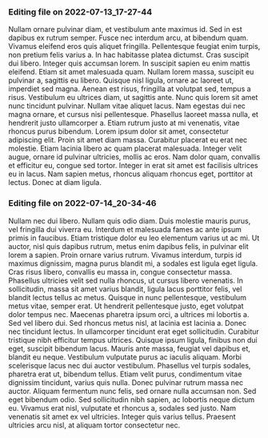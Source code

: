 

### Editing file on 2022-07-13_17-27-44

Nullam ornare pulvinar diam, et vestibulum ante maximus id. Sed in est dapibus ex rutrum semper. Fusce nec interdum arcu, at bibendum quam. Vivamus eleifend eros quis aliquet fringilla. Pellentesque feugiat enim turpis, non pretium felis varius a. In hac habitasse platea dictumst. Cras suscipit dui libero. Integer quis accumsan lorem. In suscipit sapien eu enim mattis eleifend. Etiam sit amet malesuada quam. Nullam lorem massa, suscipit eu pulvinar a, sagittis eu libero. Quisque nisl ligula, ornare ac laoreet ut, imperdiet sed magna. Aenean est risus, fringilla at volutpat sed, tempus a risus.
Vestibulum eu ultrices diam, ut sagittis ante. Nunc quis lorem sit amet nunc tincidunt pulvinar. Nullam vitae aliquet lacus. Nam egestas dui nec magna ornare, et cursus nisi pellentesque. Phasellus laoreet massa nulla, et hendrerit justo ullamcorper a. Etiam rutrum justo at mi venenatis, vitae rhoncus purus bibendum. Lorem ipsum dolor sit amet, consectetur adipiscing elit. Proin sit amet diam massa. Curabitur placerat eu erat nec molestie. Etiam lacinia libero ac quam placerat malesuada. Integer velit augue, ornare id pulvinar ultricies, mollis ac eros. Nam dolor quam, convallis et efficitur eu, congue sed tortor. Integer in erat sit amet est facilisis ultrices eu in lacus. Nam sapien metus, rhoncus aliquam rhoncus eget, porttitor at lectus. Donec at diam ligula.




### Editing file on 2022-07-14_20-34-46

Nullam nec dui libero. Nullam quis odio diam. Duis molestie mauris purus, vel fringilla dui viverra eu. Interdum et malesuada fames ac ante ipsum primis in faucibus. Etiam tristique dolor eu leo elementum varius ut ac mi. Ut auctor, nisl quis dapibus rutrum, metus enim dapibus felis, in pulvinar elit lorem a sapien. Proin ornare varius rutrum.
Vivamus interdum, turpis id maximus dignissim, magna purus blandit mi, a sodales est ligula eget ligula. Cras risus libero, convallis eu massa in, congue consectetur massa. Phasellus ultricies velit sed nulla rhoncus, ut cursus libero venenatis. In sollicitudin, massa sit amet varius blandit, ligula lacus porttitor felis, vel blandit lectus tellus ac metus. Quisque in nunc pellentesque, vestibulum metus vitae, semper erat. Ut hendrerit pellentesque justo, eget volutpat dolor tempus nec. Maecenas pharetra ipsum orci, a ultrices mi lobortis a. Sed vel libero dui. Sed rhoncus metus nisl, at lacinia est lacinia a. Donec nec tincidunt lectus. In ullamcorper tincidunt erat eget sollicitudin.
Curabitur tristique nibh efficitur tempus ultrices. Quisque ipsum ligula, finibus non dui eget, suscipit bibendum lacus. Mauris ante massa, feugiat vel dapibus et, blandit eu neque. Vestibulum vulputate purus ac iaculis aliquam. Morbi scelerisque lacus nec dui auctor vestibulum. Phasellus vel turpis sodales, pharetra erat ut, bibendum tellus. Etiam velit purus, condimentum vitae dignissim tincidunt, varius quis nulla. Donec pulvinar rutrum massa nec auctor. Aliquam fermentum nunc felis, sed ornare nulla accumsan non. Sed eget bibendum odio. Sed sollicitudin nibh sapien, ac lobortis neque dictum eu. Vivamus erat nisl, vulputate et rhoncus a, sodales sed justo. Nam venenatis sit amet ex vel ultricies. Integer quis varius tellus. Praesent ultricies arcu nisl, at aliquam tortor consectetur nec.


